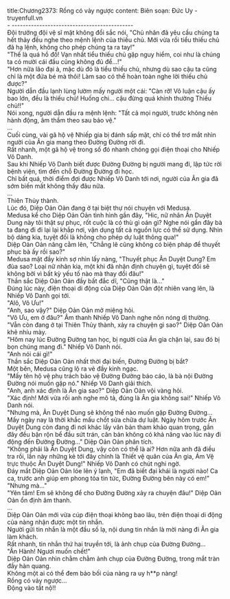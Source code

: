 title:Chương2373: Rồng có vảy ngược
content:
Biên soạn: Đức Uy - truyenfull.vn<br>- --------------------------------------------<br>Đội trưởng đội vệ sĩ mặt không đổi sắc nói, "Chủ nhân đã yêu cầu chúng ta hết thảy đều nghe theo mệnh lệnh của thiếu chủ. Mới vừa rồi tiểu thiếu chủ đã hạ lệnh, không cho phép chúng ta ra tay!"<br>"Thế là quá hồ đồ! Vạn nhất tiểu thiếu chủ gặp nguy hiểm, coi như là chúng ta có mười cái đầu cũng không đủ để...!"<br>"Hơn nữa lão đại à, mặc dù đó là tiểu thiếu chủ, nhưng dù sao cậu ta cũng chỉ là một đứa bé mà thôi! Làm sao có thể hoàn toàn nghe lời thiếu chủ được?"<br>Người dẫn đầu lạnh lùng lườm mấy người một cái: "Càn rỡ! Vô luận cậu ấy bao lớn, đều là thiếu chủ! Huống chi... cậu đừng quá khinh thường Thiếu chủ!!"<br>Nói xong, người dẫn đầu ra mệnh lệnh: "Tất cả mọi người, trước không nên hành động, âm thầm theo sau bảo vệ."<br>...<br>Cuối cùng, vài gã hộ vệ Nhiếp gia bị đánh sấp mặt, chỉ có thể trơ mắt nhìn người của Ân gia mang theo Đường Đường rời đi.<br>Rất nhanh, một gã hộ vệ trong số đó nhanh chóng gọi điện thoại cho Nhiếp Vô Danh.<br>Sau khi Nhiếp Vô Danh biết được Đường Đường bị người mang đi, lập tức rời bệnh viện, tìm đến chỗ Đường Đường đi học.<br>Chỉ bất quá, thời điểm đợi được Nhiếp Vô Danh tới nơi, người của Ân gia đã sớm biến mất không thấy đâu nữa.<br>...<br>Thiên Thủy thành.<br>Lúc đó, Diệp Oản Oản đang ở tại biệt thự nói chuyện với Medusa.<br>Medusa kể cho Diệp Oản Oản tình hình gần đây, "Hic, nữ nhân Ân Duyệt Dung này tôi thật sự phục, rốt cuộc là có thù gì oán gì? Nghe nói gần đây bà ta đang đi đi lại lại khắp nơi, vận dụng tất cả nguồn lực có thể sử dụng. Nhìn bộ dáng kia, tuyệt đối là không cho phép dự luật thông qua!"<br>Diệp Oản Oản nâng cằm lên, "Chẳng lẽ cũng không có biện pháp để thuyết phục bà ấy rồi sao?"<br>Medusa mặt đầy kinh sợ nhìn lấy nàng, "Thuyết phục Ân Duyệt Dung? Em đùa sao? Loại nữ nhân kia, một khi đã nhận định chuyện gì, tuyệt đối sẽ không bởi vì bất kỳ yếu tố nào mà thay đổi đâu!"<br>Thần sắc Diệp Oản Oản đầy bất đắc dĩ, "Cũng thật là..."<br>Đúng lúc này, điện thoại di động của Diệp Oản Oản đột nhiên vang lên, là Nhiếp Vô Danh gọi tới.<br>"Alô, Vô Ưu!"<br>"Anh, sao vậy?" Diệp Oản Oản mở miệng hỏi.<br>"Vô Ưu, em ở đâu?" Âm thanh Nhiếp Vô Danh nghe nôn nóng dị thường.<br>"Vẫn còn đang ở tại Thiên Thủy thành, xảy ra chuyện gì sao?" Diệp Oản Oản khẽ nhíu mày.<br>"Hôm nay lúc Đường Đường tan học, bị người của Ân gia chặn lại, sau đó bị bọn chúng mang đi." Nhiếp Vô Danh nói.<br>"Anh nói cái gì!"<br>Thần sắc Diệp Oản Oản nhất thời đại biến, Đường Đường bị bắt?<br>Một bên, Medusa cũng lộ ra vẻ đầy kinh ngạc.<br>"Mấy tên hộ vệ phụ trách bảo vệ Đường Đường báo cáo, là bà nội Đường Đường nói muốn gặp nó." Nhiếp Vô Danh giải thích.<br>"Anh, anh xác định là Ân gia sao?" Diệp Oản Oản vội vàng hỏi.<br>"Xác định! Mới vừa rồi anh nghe mô tả, đúng là Ân gia không sai!" Nhiếp Vô Danh nói.<br>"Nhưng mà, Ân Duyệt Dung sẽ không thể nào muốn gặp Đường Đường... Mấy ngày nay là thời khắc mấu chốt sửa chữa dự luật. Ngày hôm trước Ân Duyệt Dung còn đang đi nơi khác lấy văn bản tham khảo quan trọng, gần đây đều bận rộn bể đầu sứt trán, căn bản không có khả năng vào lúc này đi động đến Đường Đường..." Diệp Oản Oản phân tích.<br>"Không phải là Ân Duyệt Dung, vậy còn có thể là ai? Hơn nữa anh đã điều tra rồi, lần này những kẻ tới đây chính là Thiết vệ quân của Ân gia, Ám Vệ trực thuộc Ân Duyệt Dung!" Nhiếp Vô Danh có chút nghi ngờ.<br>Đáy mắt Diệp Oản Oản lóe lên ý lạnh, "Em đã biết đại khái là người nào! Ca ca, trước anh giúp em phong tỏa tin tức, Đường Đường bên này có em!"<br>"Nhưng mà..."<br>"Yên tâm! Em sẽ không để cho Đường Đường xảy ra chuyện đâu!" Diệp Oản Oản ổn định âm thanh.<br>...<br>Diệp Oản Oản mới vừa cúp điện thoại không bao lâu, trên điện thoại di động của nàng nhận được một tin nhắn.<br>Người gửi tin nhắn là một đầu số lạ, nội dung tin nhắn là mời nàng đi Ân gia làm khách.<br>Rất nhanh, tin nhắn thứ hai truyền tới, là ảnh chụp của Đường Đường...<br>"Ân Hành! Ngươi muốn chết!"<br>Diệp Oản Oản nhìn chằm chằm ảnh chụp của Đường Đường, trong mắt tràn đầy hàn quang.<br>Không một ai có thể đem bảo bối của nàng ra uy h**p nàng!<br>Rồng có vảy ngược...<br>Động vào tất nộ!!